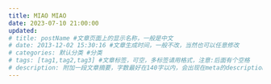 ```yaml
---
title: MIAO MIAO
date: 2023-07-10 21:00:00
updated: 
# title: postName #文章页面上的显示名称，一般是中文
# date: 2013-12-02 15:30:16 #文章生成时间，一般不改，当然也可以任意修改
# categories: 默认分类 #分类
# tags: [tag1,tag2,tag3] #文章标签，可空，多标签请用格式，注意:后面有个空格
# description: 附加一段文章摘要，字数最好在140字以内，会出现在meta的description里面
---
```

